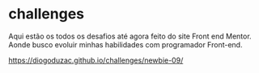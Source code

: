 # challenges
 
 Aqui estão os todos os desafios até agora feito do site Front end Mentor. Aonde busco evoluir minhas habilidades com programador Front-end.

https://diogoduzac.github.io/challenges/newbie-09/
